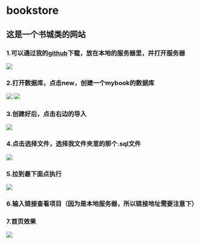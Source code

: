 # bookstore
## 这是一个书城类的网站
### 1.可以通过我的[github](https://github.com/IIWangTao/Bookstore)下载，放在本地的服务器里，并打开服务器
![](http://a3.qpic.cn/psb?/V11qI0BQ26Ocim/thWIKvTmj8koSNtJo.LchGhIZfRozajW57eTd46pZrE!/b/dB8BAAAAAAAA&bo=YAGXAAAAAAADB9Q!&rf=viewer_4)
### 2.打开数据库，点击new，创建一个mybook的数据库
![](http://a3.qpic.cn/psb?/V11qI0BQ26Ocim/0XqX1SzSaFkLP72Levhkb4bwmxyWj9AKS6oJJRrEvTM!/b/dB8BAAAAAAAA&bo=rAGWAQAAAAABBxo!&rf=viewer_4)
![](http://a1.qpic.cn/psb?/V11qI0BQ26Ocim/Y8QkbHSoXOwW36NEyZj8QbXoExChMWcpbclYpABoAmQ!/b/dCABAAAAAAAA&bo=aAYMAgAAAAABAEc!&rf=viewer_4)
### 3.创建好后，点击右边的导入
![](http://a2.qpic.cn/psb?/V11qI0BQ26Ocim/5JrRlkOSaIc9jF3ECjp4Iss5BlI8.AvULebhQRcYSEE!/b/dLIAAAAAAAAA&bo=8gV4AgAAAAABAKo!&rf=viewer_4)
### 4.点击选择文件，选择我文件夹里的那个.sql文件
![](http://a2.qpic.cn/psb?/V11qI0BQ26Ocim/tY.4DJtJDut5PVUGZajIQoC5ho3L7nowZlvQhBhlBf4!/b/dLIAAAAAAAAA&bo=uwAnAAAAAAADB74!&rf=viewer_4)
### 5.拉到最下面点执行
![](http://a1.qpic.cn/psb?/V11qI0BQ26Ocim/OeypnVpgkzeUcFANZk3s6Y6p3vmhxSsJT74DLv*ASJs!/b/dCABAAAAAAAA&bo=MQIZAQAAAAADBwk!&rf=viewer_4)
### 6.输入链接查看项目（因为是本地服务器，所以链接地址需要注意下）
### 7.首页效果
![](http://a3.qpic.cn/psb?/V11qI0BQ26Ocim/Iar1b2xzofjYApz3wa.97HNJshDZSsL..h4pNVGh99s!/b/dB8BAAAAAAAA&bo=qAQwAgAAAAADB7w!&rf=viewer_4)
